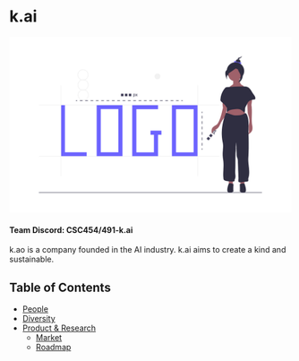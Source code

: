 # k.ai

![Team Logo](./logo.png)

#### Team Discord: CSC454/491-k.ai

k.ao is a company founded in the AI industry. k.ai aims to create a kind and sustainable.

Table of Contents
---

- [People](./team/)
- [Diversity](./team/diversity.md)
- [Product & Research](./product_research/)
    - [Market](./product_research/market.md)
    - [Roadmap](./product_research/roadmap.md)
